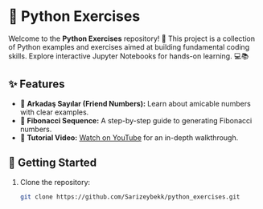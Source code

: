 # 🐍 Python Exercises

Welcome to the **Python Exercises** repository! 🎉 This project is a collection of Python examples and exercises aimed at building fundamental coding skills. Explore interactive Jupyter Notebooks for hands-on learning. 💻📚

## ✨ Features

- 📌 **Arkadaş Sayılar (Friend Numbers):** Learn about amicable numbers with clear examples.
- 📌 **Fibonacci Sequence:** A step-by-step guide to generating Fibonacci numbers.
- 🎥 **Tutorial Video:** [Watch on YouTube](https://www.youtube.com/watch?v=bzTEnQ_70yI&t=565s) for an in-depth walkthrough.

## 🚀 Getting Started

1. Clone the repository:
   ```bash
   git clone https://github.com/Sarizeybekk/python_exercises.git
